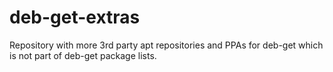 # deb-get-extras
Repository with more 3rd party apt repositories and PPAs for deb-get which is not part of deb-get package lists.
